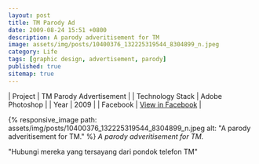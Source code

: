 ```yaml
---
layout: post
title: TM Parody Ad
date: 2009-08-24 15:51 +0800
description: A parody adveritisement for TM
image: assets/img/posts/10400376_132225319544_8304899_n.jpeg
category: Life
tags: [graphic design, advertisement, parody]
published: true
sitemap: true
---
```


| Project | TM Parody Advertisement |
| Technology Stack | Adobe Photoshop |
| Year | 2009 |
| Facebook | [View in Facebook](https://www.facebook.com/photo/?fbid=132225319544&set=a.132142194544) |

{% responsive_image path: assets/img/posts/10400376_132225319544_8304899_n.jpeg alt: "A parody adveritisement for TM." %}
*A parody adveritisement for TM.*

"Hubungi mereka yang tersayang dari pondok telefon TM"
